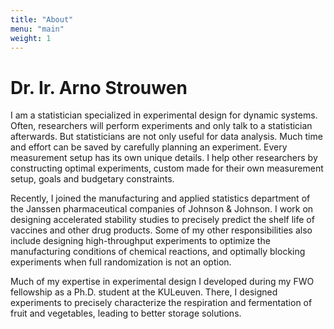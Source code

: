 ```yaml
---
title: "About"
menu: "main"
weight: 1
---
```


# Dr. Ir. Arno Strouwen

I am a statistician specialized in experimental design for dynamic systems.
Often, researchers will perform experiments and only  talk to a statistician afterwards.
But statisticians are not only useful for data analysis.
Much time and effort can be saved by carefully planning an experiment.
Every measurement setup has its own unique details.
I help other researchers by constructing optimal experiments, custom made for their own measurement setup, goals and budgetary constraints.

Recently, I joined the manufacturing and applied statistics department of the Janssen pharmaceutical companies of Johnson & Johnson.
I work on designing accelerated stability studies to precisely predict the shelf life of vaccines and other drug products.
Some of my other responsibilities also include designing high-throughput experiments to optimize the manufacturing conditions of chemical reactions,
and optimally blocking experiments when full randomization is not an option.

Much of my expertise in experimental design I developed during my FWO fellowship as a Ph.D. student at the KULeuven. 
There, I designed experiments to precisely characterize the respiration and fermentation of fruit and vegetables, leading to better storage solutions.
